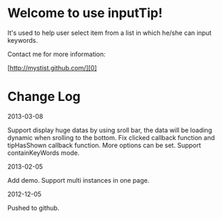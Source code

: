 # Welcome to use inputTip!  

It's used to help user select item from a list in which he/she can input keywords.  

Contact me for more information:  

[http://mystist.github.com/][0]  

[0]: http://mystist.github.com/


# Change Log

2013-03-08

Support display huge datas by using sroll bar, the data will be loading dynamic when srolling to the bottom.
Fix clicked callback function and tipHasShown callback function.
More options can be set.
Support containKeyWords mode.

2013-02-05

Add demo.
Support multi instances in one page.

2012-12-05

Pushed to github.








